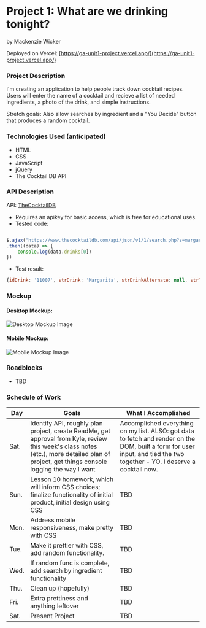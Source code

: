 # Project 1: What are we drinking tonight?

by Mackenzie Wicker

Deployed on Vercel: [https://ga-unit1-project.vercel.app/](https://ga-unit1-project.vercel.app/)

### Project Description

I'm creating an application to help people track down cocktail recipes. Users will enter the name of a cocktail and recieve a list of needed ingredients, a photo of the drink, and simple instructions.

Stretch goals: Also allow searches by ingredient and a "You Decide" button that produces a random cocktail.

### Technologies Used (anticipated)
- HTML
- CSS
- JavaScript
- jQuery
- The Cocktail DB API

### API Description
API: [TheCocktailDB](https://www.thecocktaildb.com/api.php)
- Requires an apikey for basic access, which is free for educational uses.
- Tested code:
```js

$.ajax("https://www.thecocktaildb.com/api/json/v1/1/search.php?s=margarita")
.then((data) => {
    console.log(data.drinks[0])
})
```
- Test result:
```js
{idDrink: '11007', strDrink: 'Margarita', strDrinkAlternate: null, strTags: 'IBA,ContemporaryClassic', strVideo: null, …}
```

### Mockup
#### Desktop Mockup:
![Desktop Mockup Image](https://i.imgur.com/MmYrLKX.jpg)

#### Mobile Mockup:
![Mobile Mockup Image](https://i.imgur.com/5HSvbYz.png)

### Roadblocks
- TBD

### Schedule of Work
| Day | Goals | What I Accomplished
|-----|-------|---------------------|
|  Sat.  | Identify API, roughly plan project, create ReadMe, get approval from Kyle, review this week's class notes (etc.), more detailed plan of project, get things console logging the way I want | Accomplished everything on my list. ALSO: got data to fetch and render on the DOM, built a form for user input, and tied the two together - YO. I deserve a cocktail now. |
|  Sun.  |  Lesson 10 homework, which will inform CSS choices; finalize functionality of initial product, initial design using CSS | TBD |
|  Mon.  |  Address mobile responsiveness, make pretty with CSS | TBD |
|  Tue.  |  Make it prettier with CSS, add random functionality. | TBD |
|  Wed.  |  If random func is complete, add search by ingredient functionality | TBD |
|  Thu.  |  Clean up (hopefully) | TBD |
|  Fri.  |  Extra prettiness and anything leftover | TBD |
|  Sat.  |  Present Project | TBD |


